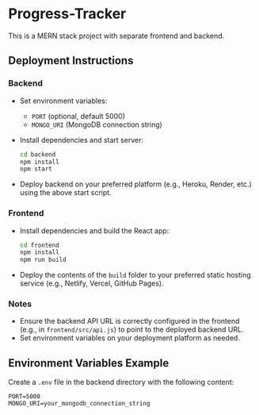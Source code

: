 # Progress-Tracker

This is a MERN stack project with separate frontend and backend.

## Deployment Instructions

### Backend

- Set environment variables:
  - `PORT` (optional, default 5000)
  - `MONGO_URI` (MongoDB connection string)

- Install dependencies and start server:
  ```bash
  cd backend
  npm install
  npm start
  ```

- Deploy backend on your preferred platform (e.g., Heroku, Render, etc.) using the above start script.

### Frontend

- Install dependencies and build the React app:
  ```bash
  cd frontend
  npm install
  npm run build
  ```

- Deploy the contents of the `build` folder to your preferred static hosting service (e.g., Netlify, Vercel, GitHub Pages).

### Notes

- Ensure the backend API URL is correctly configured in the frontend (e.g., in `frontend/src/api.js`) to point to the deployed backend URL.
- Set environment variables on your deployment platform as needed.

## Environment Variables Example

Create a `.env` file in the backend directory with the following content:

```
PORT=5000
MONGO_URI=your_mongodb_connection_string
